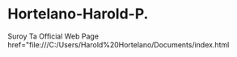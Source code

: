 # Hortelano-Harold-P. 
Suroy Ta Official Web Page href="file:///C:/Users/Harold%20Hortelano/Documents/index.html
